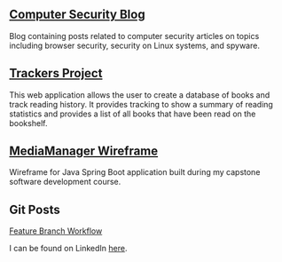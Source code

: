 ## [Computer Security Blog](https://oneexists.github.io/blog/all)

Blog containing posts related to computer security articles on topics including
browser security, security on Linux systems, and spyware.

## [Trackers Project](https://github.com/oneexists/trackers)

This web application allows the user to create a database of books and track
reading history. It provides tracking to show a summary of reading statistics
and provides a list of all books that have been read on the bookshelf.

## [MediaManager Wireframe](https://oneexists.github.io/html/media_manager_wireframes.html)

Wireframe for Java Spring Boot application built during my capstone software development course.

## Git Posts
[Feature Branch Workflow](https://oneexists.github.io/git/feature-branch-workflow)


I can be found on LinkedIn [here](https://www.linkedin.com/in/skylar-lynner-826079188/).
